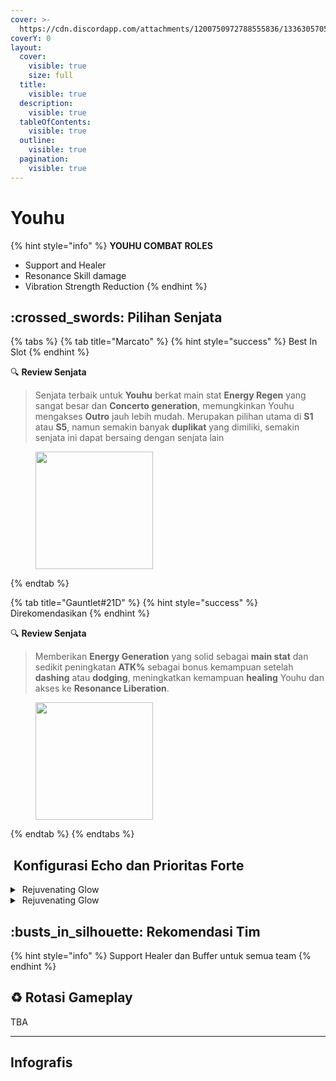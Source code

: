 ```yaml
---
cover: >-
  https://cdn.discordapp.com/attachments/1200750972788555836/1336305705178628137/image.png?ex=67a69eeb&is=67a54d6b&hm=8ad323bb19004da2f16418c1b18cec6170f926318dd26a5da3504457b6bd06d3&
coverY: 0
layout:
  cover:
    visible: true
    size: full
  title:
    visible: true
  description:
    visible: true
  tableOfContents:
    visible: true
  outline:
    visible: true
  pagination:
    visible: true
---
```


# Youhu

{% hint style="info" %}
**YOUHU COMBAT ROLES**

* Support and Healer
* Resonance Skill damage
* Vibration Strength Reduction
{% endhint %}

## :crossed\_swords: Pilihan Senjata

{% tabs %}
{% tab title="Marcato" %}
{% hint style="success" %}
Best In Slot
{% endhint %}

:mag: **Review Senjata**&#x20;

> Senjata terbaik untuk **Youhu** berkat main stat **Energy Regen** yang sangat besar dan **Concerto generation**, memungkinkan Youhu mengakses **Outro** jauh lebih mudah. Merupakan pilihan utama di **S1** atau **S5**, namun semakin banyak **duplikat** yang dimiliki, semakin senjata ini dapat bersaing dengan senjata lain

<figure><img src="https://wuthering.wiki/img/weapon_21040024.png" alt="" width="188"><figcaption></figcaption></figure>
{% endtab %}

{% tab title="Gauntlet#21D" %}
{% hint style="success" %}
Direkomendasikan
{% endhint %}

:mag: **Review Senjata**&#x20;

> Memberikan **Energy Generation** yang solid sebagai **main stat** dan sedikit peningkatan **ATK%** sebagai bonus kemampuan setelah **dashing** atau **dodging**, meningkatkan kemampuan **healing** Youhu dan akses ke **Resonance Liberation**.

<div data-full-width="false"><figure><img src="https://wuthering.wiki/img/weapon_21040034.png" alt="" width="188"><figcaption></figcaption></figure></div>
{% endtab %}
{% endtabs %}

## <img src="https://wuthering.wiki/img/item_10.png" alt="" data-size="line"> Konfigurasi Echo dan Prioritas Forte&#x20;

<details>

<summary> <img src="https://wuthering.wiki/img/fettericon_7.png" alt="" data-size="line"> Rejuvenating Glow</summary>

Fallacy of No Return - CR% / CDM%

![](https://wuthering.wiki/img/monster_330000070.png)

**Echo Skill** untuk summon Fallacy of No Return \
memberikan <mark style="color:yellow;">Spectro DMG</mark> yang setara dengan 11.4% dari max HP, \
setelah itu Resonator dapat 10% bonus Energy Regen \
dan tim dapat 10% bonus ATK selama 20 detik.

**Hold Echo Skill** untuk launch serangkaian ATK bertubi-tubi dengan biaya STA, \
masing-masing memberikan Spectro DMG yang setara dengan 1.14% dari max HP; \
Release Hold echo Skill, memberikan <mark style="color:yellow;">Spectro DMG</mark> yang setara dengan 14.25% dari max HP.

#### Echo Set

* 3 - <mark style="color:blue;">**Glacio DMG**</mark> bonus%
* 3 - <mark style="color:blue;">**Glacio DMG**</mark> bonus%
* 1 - ATK%
* 1 - ATK%

#### Prioritas Echo Substat

* CR% / CDM%
* ER% (100-120%)
* ATK%
* Reso Skill%
* Flat ATK
* Reso Lib%

#### Prioritas Forte

InherentReso skill   >   Forte   >   Libe   >   Intro   =   BA

\


</details>

<details>

<summary> <img src="https://wuthering.wiki/img/fettericon_7.png" alt="" data-size="line"> Rejuvenating Glow</summary>

Bell-Borne Geochelone - CR% / CDM%

![](https://wuthering.wiki/img/monster_340000020.png)

aktikan protection dari Bell-Borne Geochelone. \
Memberikan <mark style="color:blue;">**Glacio DMG**</mark> berdasarkan 104.88% dari DEF resonator kepada musuh terdekat, \
dan dapat Bell-Borne Shield yang bertahan selama 15 detik. \
Bell-Borne Shield ngasih 50.00% DMG Reduction dan 10.00% DMG Boost, Shield akan menghilang setelah karakter  terkena serangan sebanyak 3 kali.

#### Echo Set

* 3 - <mark style="color:blue;">**Glacio DMG**</mark> bonus%
* 3 - <mark style="color:blue;">**Glacio DMG**</mark> bonus%
* 1 - ATK%
* 1 - ATK%

#### Prioritas Echo Substat

* CR% / CDM%
* ER% (100-120%)
* ATK%
* Reso Skill%
* Flat ATK
* Reso Lib%

#### Prioritas Forte

InherentReso skill   >   Forte   >   Libe   >   Intro   =   BA

</details>

## :busts\_in\_silhouette: Rekomendasi Tim

{% hint style="info" %}
Support Healer dan Buffer untuk semua team
{% endhint %}

## :recycle: Rotasi Gameplay

TBA

***

## Infografis

<figure><img src="https://media.discordapp.net/attachments/1200750972788555836/1336360651769249815/6.png?ex=67a58097&#x26;is=67a42f17&#x26;hm=79d9245619cc92cbdaaa19e42ae5a295a91627b112e0e2ca27419608c6c828ab&#x26;=&#x26;format=webp&#x26;quality=lossless&#x26;width=1202&#x26;height=676" alt=""><figcaption></figcaption></figure>



<figure><img src="https://media.discordapp.net/attachments/1200750972788555836/1336360651769249815/6.png?ex=67a38657&#x26;is=67a234d7&#x26;hm=e25dfa6d9fb09a32f8ecb6f67972d1c42a28d689bedb0073143b9f668e340ec1&#x26;=&#x26;format=webp&#x26;quality=lossless&#x26;width=1202&#x26;height=676" alt=""><figcaption></figcaption></figure>



